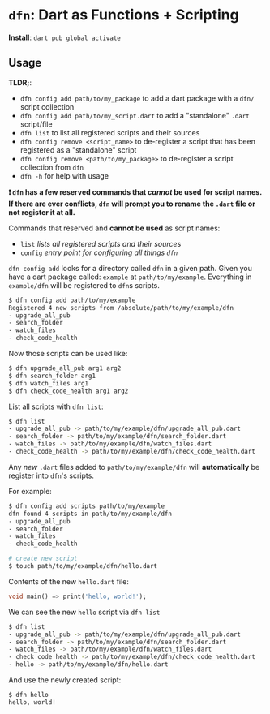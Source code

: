 # `dfn`: Dart as Functions + Scripting

**Install**: `dart pub global activate`

## Usage

**TLDR;**:
- `dfn config add path/to/my_package` to add a dart package with a `dfn/` script collection
- `dfn config add path/to/my_script.dart` to add a "standalone" `.dart` script/file
- `dfn list` to list all registered scripts and their sources
- `dfn config remove <script_name>` to de-register a script that has been registered as a "standalone" script
- `dfn config remove <path/to/my_package>` to de-register a script collection from `dfn`
- `dfn -h` for help with usage

**❗ `dfn` has a few reserved commands that _cannot_ be used for script names. If there are ever conflicts, `dfn` will prompt you to rename the `.dart` file or not register it at all.**

Commands that reserved and **cannot be used** as script names:
- `list` _lists all registered scripts and their sources_
- `config` _entry point for configuring all things `dfn`_

`dfn config add` looks for a directory called `dfn` in a given path. Given you have a dart package called: `example` at `path/to/my/example`. Everything in `example/dfn` will be registered to `dfn`s scripts.

```sh
$ dfn config add path/to/my/example
Registered 4 new scripts from /absolute/path/to/my/example/dfn
- upgrade_all_pub
- search_folder
- watch_files
- check_code_health
```

Now those scripts can be used like:

```sh
$ dfn upgrade_all_pub arg1 arg2
$ dfn search_folder arg1
$ dfn watch_files arg1
$ dfn check_code_health arg1 arg2
```

List all scripts with `dfn list`:
```sh
$ dfn list
- upgrade_all_pub -> path/to/my/example/dfn/upgrade_all_pub.dart
- search_folder -> path/to/my/example/dfn/search_folder.dart
- watch_files -> path/to/my/example/dfn/watch_files.dart
- check_code_health -> path/to/my/example/dfn/check_code_health.dart
```

Any _new_ `.dart` files added to `path/to/my/example/dfn` will **automatically** be register into `dfn`'s scripts.

For example:
```sh
$ dfn config add scripts path/to/my/example
dfn found 4 scripts in path/to/my/example/dfn
- upgrade_all_pub
- search_folder
- watch_files
- check_code_health

# create new script
$ touch path/to/my/example/dfn/hello.dart
```

Contents of the new `hello.dart` file:

```dart
void main() => print('hello, world!');
```

We can see the new `hello` script via `dfn list`

```sh
$ dfn list
- upgrade_all_pub -> path/to/my/example/dfn/upgrade_all_pub.dart
- search_folder -> path/to/my/example/dfn/search_folder.dart
- watch_files -> path/to/my/example/dfn/watch_files.dart
- check_code_health -> path/to/my/example/dfn/check_code_health.dart
- hello -> path/to/my/example/dfn/hello.dart
```

And use the newly created script:

```sh
$ dfn hello
hello, world!
```
